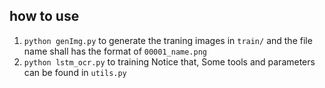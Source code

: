 ## how to use
1. `python genImg.py` to generate the traning images in `train/` and the file name shall has the format of `00001_name.png`
2. `python lstm_ocr.py` to training
Notice that,
Some tools and parameters can be found in `utils.py`
